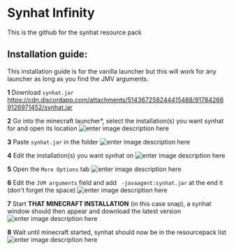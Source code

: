 # Synhat Infinity
This is the github for the synhat resource pack

## Installation guide:
This installation guide is for the vanilla launcher but this will work for any launcher as long as you find the JMV arguments.

**1**
Download `synhat.jar` <https://cdn.discordapp.com/attachments/514367258244415488/917842669126971452/synhat.jar>

**2**
Go into the minecraft launcher*, select the installation(s) you want synhat for and open its location
![enter image description here](https://cdn.discordapp.com/attachments/519088004812505088/917835683685609523/unknown.png)

**3**
Paste `synhat.jar` in the folder
![enter image description here](https://media.discordapp.net/attachments/519088004812505088/917836352450621450/unknown.png)

**4**
Edit the installation(s) you want synhat on
![enter image description here](https://cdn.discordapp.com/attachments/519088004812505088/917836609997664286/unknown.png)

**5**
Open the `More Options` tab
![enter image description here](https://media.discordapp.net/attachments/519088004812505088/917837115025391636/unknown.png)

**6**
Edit the `JVM arguments` field and add ` -javaagent:synhat.jar` at the end it (don't forget the space)
![enter image description here](https://media.discordapp.net/attachments/519088004812505088/917837559059591229/unknown.png)

**7**
Start **THAT MINECRAFT INSTALLATION** (in this case snap), a synhat window should then appear and download the latest version
![enter image description here](https://cdn.discordapp.com/attachments/519088004812505088/917837993295880213/unknown.png)

**8**
Wait until minecraft started, synhat should now be in the resourcepack list
![enter image description here](https://cdn.discordapp.com/attachments/458986139769110539/1147950570993369149/image.png)
